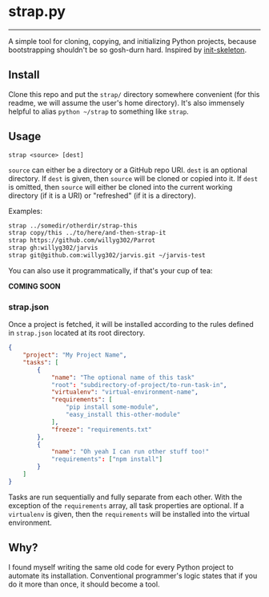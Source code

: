 # strap.py

---

A simple tool for cloning, copying, and initializing Python projects, because bootstrapping shouldn't be so gosh-durn hard. Inspired by [init-skeleton](https://github.com/paulmillr/init-skeleton).

## Install

Clone this repo and put the `strap/` directory somewhere convenient (for this readme, we will assume the user's home directory). It's also immensely helpful to alias `python ~/strap` to something like `strap`.

## Usage

`strap <source> [dest]`

`source` can either be a directory or a GitHub repo URI. `dest` is an optional directory. If `dest` is given, then `source` will be cloned or copied into it. If `dest` is omitted, then `source` will either be cloned into the current working directory (if it is a URI) or "refreshed" (if it is a directory).

Examples:

```bash
strap ../somedir/otherdir/strap-this
strap copy/this ../to/here/and-then-strap-it
strap https://github.com/willyg302/Parrot
strap gh:willyg302/jarvis
strap git@github.com:willyg302/jarvis.git ~/jarvis-test
```

You can also use it programmatically, if that's your cup of tea:

**COMING SOON**

### strap.json

Once a project is fetched, it will be installed according to the rules defined in `strap.json` located at its root directory.

```json
{
    "project": "My Project Name",
    "tasks": [
        {
            "name": "The optional name of this task"
            "root": "subdirectory-of-project/to-run-task-in",
            "virtualenv": "virtual-environment-name",
            "requirements": [
                "pip install some-module",
                "easy_install this-other-module"
            ],
            "freeze": "requirements.txt"
        },
        {
            "name": "Oh yeah I can run other stuff too!"
            "requirements": ["npm install"]
        }
    ]
}
```

Tasks are run sequentially and fully separate from each other. With the exception of the `requirements` array, all task properties are optional. If a `virtualenv` is given, then the `requirements` will be installed into the virtual environment.

## Why?

I found myself writing the same old code for every Python project to automate its installation. Conventional programmer's logic states that if you do it more than once, it should become a tool.